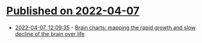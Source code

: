 # [Published on 2022-04-07](index.md)

* [2022-04-07, 12:09:35](https://news.ycombinator.com/item?id=30943370) - [Brain charts: mapping the rapid growth and slow decline of the brain over life](https://www.cam.ac.uk/stories/BrainCharts)
